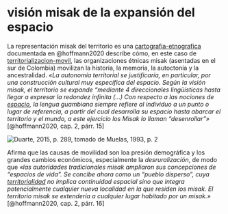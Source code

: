 # visión misak de la expansión del espacio

La representación misak del territorio es una [cartografia-etnografica](cartografia-etnografica.md) documentada en @hoffmann2020 describe cómo, en este caso de [territorializacion-movil](territorializacion-movil.md), las organizaciones étnicas misak (asentadas en el sur de Colombia) movilizan la historia, la memoria, la autoctonía y la ancestralidad. *«La autonomía territorial se justificaría, en particular, por una construcción cultural muy específica del espacio. Según la visión misak, el territorio se expande “mediante 4 direccionales lingüísticas hasta llegar a expresar la redondez infinita (…) Con respecto a las nociones de [espacio](espacio.md), la lengua guambiana siempre refiere al individuo a un punto o lugar de referencia, a partir del cual desarrolla su espacio hasta abarcar el territorio y el mundo, a este ejercicio los Misak lo llaman “desenrollar”»* [@hoffmann2020, cap. 2, párr. 15]

![Duarte, 2015, p. 289, tomado de Muelas, 1993, p. 2](https://books.openedition.org/irdeditions/docannexe/image/32687/img-1-small517.jpg)

Afirma que las causas de movilidad son loa presión demográfica y los grandes cambios económicos, especialmente la *desruralización*, de modo que *«las autoridades tradicionales misak ampliaron sus concepciones de “espacios de vida”. Se concibe ahora como un “pueblo disperso”, cuya [territorialidad](territorialidad.md) no implica continuidad espacial sino que integra potencialmente cualquier nueva localidad en la que residen los misak. El territorio misak se extendería a cualquier lugar habitado por un misak.»* [@hoffmann2020, cap. 2, párr. 16]

